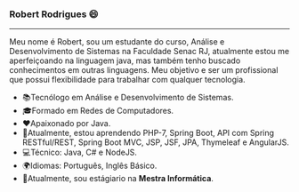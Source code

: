 ### Robert Rodrigues 😄
<hr>

Meu nome é Robert, sou um estudante do curso, Análise e Desenvolvimento de Sistemas na Faculdade Senac RJ, atualmente estou me aperfeiçoando na linguagem java, mas também tenho buscado conhecimentos em outras linguagens.
Meu objetivo e ser um profissional que possui flexibilidade para trabalhar com qualquer tecnologia.

- 📚Tecnólogo em Análise e Desenvolvimento de Sistemas.
- 🎓Formado em Redes de Computadores.
- ❤️Apaixonado por Java.
- 🚀Atualmente, estou aprendendo PHP-7, Spring Boot, API com Spring RESTful/REST, Spring Boot MVC, JSP, JSF, JPA, Thymeleaf e AngularJS.
- 💻Técnico: Java, C# e NodeJS.
- 🌍Idiomas: Português, Inglês Básico.
- 💼Atualmente, sou estágiario na <Strong>Mestra Informática</strong>.

